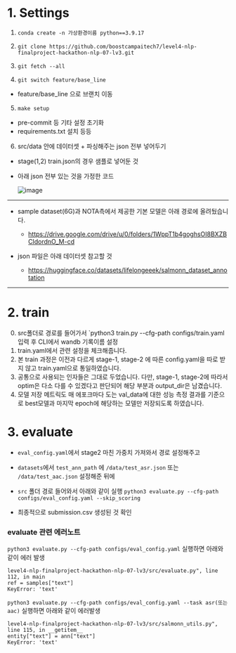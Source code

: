 # 1. Settings

1. `conda create -n 가상환경이름 python==3.9.17`

2. `git clone https://github.com/boostcampaitech7/level4-nlp-finalproject-hackathon-nlp-07-lv3.git`

3. `git fetch --all`

4. `git switch feature/base_line`
- feature/base_line 으로 브랜치 이동

5. `make setup`
- pre-commit 등 기타 설정 초기화
- requirements.txt 설치
등등

6. src/data 안에 데이터셋 + 파싱해주는 json 전부 넣어두기
- stage(1,2) train.json의 경우 샘플로 넣어둔 것
- 아래 json 전부 있는 것을 가정한 코드

  ![image](https://github.com/user-attachments/assets/b0ff51a2-d00f-4973-be2f-655bdb292cf2)


---
- sample dataset(6G)과 NOTA측에서 제공한 기본 모델은 아래 경로에 올려뒀습니다.
  - https://drive.google.com/drive/u/0/folders/1WppT1b4goghsOI8BXZBCldordnO_M-cd

- json 파일은 아래 데이터셋 참고할 것
  - https://huggingface.co/datasets/lifelongeeek/salmonn_dataset_annotation

---

# 2. train
0. src폴더로 경로를 들어가서 `python3 train.py --cfg-path configs/train.yaml 입력 후 CLI에서 wandb 기록이름 설정
1. train.yaml에서 관련 설정을 체크해줍니다.
2. 본 train 과정은 이전과 다르게 stage-1, stage-2 에 따른 config.yaml을 따로 받지 않고 train.yaml으로 통일하였습니다.
3. 공통으로 사용되는 인자들은 그대로 두었습니다. 다만, stage-1, stage-2에 따라서 optim은 다소 다를 수 있겠다고 판단되어 해당 부분과 output_dir은 남겼습니다.
4. 모델 저장 메트릭도 매 에포크마다 도는 val_data에 대한 성능 측정 결과를 기준으로 best모델과 마지막 epoch에 해당하는 모델만 저장되도록 하였습니다.


# 3. evaluate
- `eval_config.yaml`에서 stage2 마친 가중치 가져와서 경로 설정해주고
- `datasets`에서 `test_ann_path` 에 `/data/test_asr.json` 또는 `/data/test_aac.json` 설정해준 뒤에
- `src` 폴더 경로 들어와서 아래와 같이 실행
`python3 evaluate.py --cfg-path configs/eval_config.yaml --skip_scoring`

- 최종적으로 submission.csv 생성된 것 확인

### evaluate 관련 에러노트
`python3 evaluate.py --cfg-path configs/eval_config.yaml` 실행하면
아래와 같이 에러 발생
```
level4-nlp-finalproject-hackathon-nlp-07-lv3/src/evaluate.py", line 112, in main
ref = samples["text"]
KeyError: 'text'
```

`python3 evaluate.py --cfg-path configs/eval_config.yaml --task asr(또는 aac)` 실행하면
아래와 같이 에러발생
```
level4-nlp-finalproject-hackathon-nlp-07-lv3/src/salmonn_utils.py", line 115, in __getitem__
entity["text"] = ann["text"]
KeyError: 'text'
```

 
